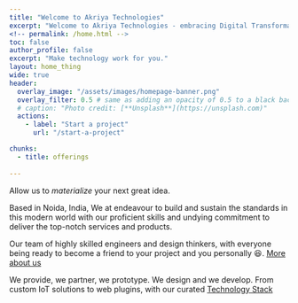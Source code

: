 ```yaml
---
title: "Welcome to Akriya Technologies"
excerpt: "Welcome to Akriya Technologies - embracing Digital Transformation"
<!-- permalink: /home.html -->
toc: false
author_profile: false
excerpt: "Make technology work for you."
layout: home_thing
wide: true
header:
  overlay_image: "/assets/images/homepage-banner.png"
  overlay_filter: 0.5 # same as adding an opacity of 0.5 to a black background
  # caption: "Photo credit: [**Unsplash**](https://unsplash.com)"
  actions:
    - label: "Start a project"
      url: "/start-a-project"

chunks:
  - title: offerings
    
---
```



Allow us to _materialize_ your next great idea.

Based in Noida, India, We at endeavour to build and sustain the standards in this modern world with our proficient skills and undying commitment to deliver the top-notch services and products.

Our team of highly skilled engineers and design thinkers, with everyone being ready to become a friend to your project and you personally 😆.
[More about us](/core)

We provide, we partner, we prototype. We design and we develop.
From custom IoT solutions to web plugins, with our curated [Technology Stack](/tech)

